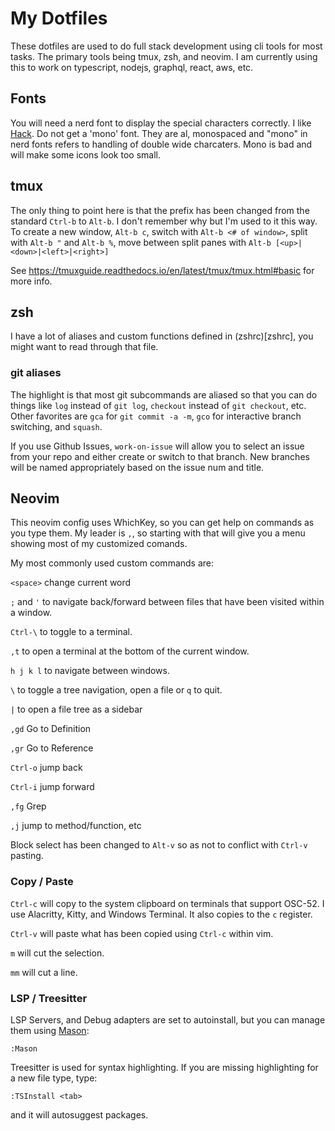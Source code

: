 # My Dotfiles

These dotfiles are used to do full stack development using cli tools for most
tasks. The primary tools being tmux, zsh, and neovim. I am currently using this 
to work on typescript, nodejs, graphql, react, aws, etc.

## Fonts

You will need a nerd font to display the special characters correctly. I like
[Hack](https://github.com/ryanoasis/nerd-fonts/tree/master/patched-fonts/Hack).
Do not get a 'mono' font. They are al, monospaced and "mono" in nerd fonts
refers to handling of double wide charcaters. Mono is bad and will make some
icons look too small.

## tmux

The only thing to point here is that the prefix has been changed from the
standard `Ctrl-b` to `Alt-b`. I don't remember why but I'm used to it this way.
To create a new window, `Alt-b c`, switch with `Alt-b <# of window>`, split
with `Alt-b "` and `Alt-b %`, move between split panes with `Alt-b
[<up>|<down>|<left>|<right>]`

See https://tmuxguide.readthedocs.io/en/latest/tmux/tmux.html#basic for more
info.

## zsh

I have a lot of aliases and custom functions defined in (zshrc)[zshrc], you
might want to read through that file. 

### git aliases

The highlight is that most git subcommands are aliased so that you can do things 
like `log` instead of `git log`, `checkout` instead of `git checkout`, etc.
Other favorites are `gca` for `git commit -a -m`, `gco` for interactive
branch switching, and `squash`.

If you use Github Issues, `work-on-issue` will allow you to select an issue from
your repo and either create or switch to that branch. New branches will be named
appropriately based on the issue num and title.

## Neovim

This neovim config uses WhichKey, so you can get help on commands as you type
them. My leader is `,`, so starting with that will give you a menu showing most
of my customized comands.

My most commonly used custom commands are:

`<space>` change current word

`;` and `'` to navigate back/forward between files that have been visited within
a window.

`Ctrl-\` to toggle to a terminal.

`,t` to open a terminal at the bottom of the current window.

`h j k l` to navigate between windows.

`\` to toggle a tree navigation, open a file or `q` to quit.

`|` to open a file tree as a sidebar

`,gd` Go to Definition

`,gr` Go to Reference

`Ctrl-o` jump back

`Ctrl-i` jump forward

`,fg` Grep

`,j` jump to method/function, etc

Block select has been changed to `Alt-v` so as not to conflict with `Ctrl-v`
pasting.

### Copy / Paste

`Ctrl-c` will copy to the system clipboard on terminals that support OSC-52. I
use Alacritty, Kitty, and Windows Terminal. It also copies to the `c` register.

`Ctrl-v` will paste what has been copied using `Ctrl-c` within vim.

`m` will cut the selection.

`mm` will cut a line.

### LSP / Treesitter

LSP Servers, and Debug adapters are set to autoinstall, but you can
manage them using [Mason](https://github.com/williamboman/mason.nvim):
```
:Mason
```

Treesitter is used for syntax highlighting. If you are missing highlighting for
a new file type, type:
```
:TSInstall <tab>
```
and it will autosuggest packages.

